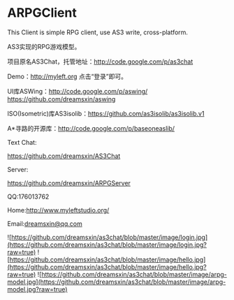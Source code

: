 ARPGClient
==========

This Client is simple RPG client, use AS3 write, cross-platform.

AS3实现的RPG游戏模型。

项目原名AS3Chat，托管地址：http://code.google.com/p/as3chat

Demo：http://myleft.org
点击“登录”即可。

UI库ASWing：http://code.google.com/p/aswing/ https://github.com/dreamsxin/aswing

ISO(Isometric)库AS3isolib：https://github.com/as3isolib/as3isolib.v1

A*寻路的开源库：http://code.google.com/p/baseoneaslib/


Text Chat:

https://github.com/dreamsxin/AS3Chat

Server:

https://github.com/dreamsxin/ARPGServer


QQ:176013762

Home:http://www.myleftstudio.org/

Email:dreamsxin@qq.com


![https://github.com/dreamsxin/as3chat/blob/master/image/login.jpg](https://github.com/dreamsxin/as3chat/blob/master/image/login.jpg?raw=true)
![https://github.com/dreamsxin/as3chat/blob/master/image/hello.jpg](https://github.com/dreamsxin/as3chat/blob/master/image/hello.jpg?raw=true)
![https://github.com/dreamsxin/as3chat/blob/master/image/arpg-model.jpg](https://github.com/dreamsxin/as3chat/blob/master/image/arpg-model.jpg?raw=true)

